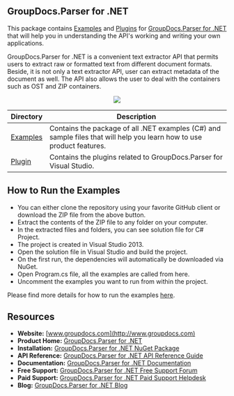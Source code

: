 ## GroupDocs.Parser for .NET 

This package contains [Examples](https://github.com/groupdocs-parser/GroupDocs.Parser-for-.NET/tree/master/Examples) and [Plugins](https://github.com/groupdocs-parser/GroupDocs.Parser-for-.NET/tree/master/Plugins) for [GroupDocs.Parser for .NET](https://products.groupdocs.com/parser/net) that will help you in understanding the API's working and writing your own applications.

GroupDocs.Parser for .NET is a convenient text extractor API that permits users to extract raw or formatted text from different document formats. Beside, it is not only a text extractor API, user can extract metadata of the document as well. The API also allows the user to deal with the containers such as OST and ZIP containers.

<p align="center">

  <a title="Download complete GroupDocs.Parser for .NET source code" href="https://codeload.github.com/groupdocs-parser/GroupDocs.Parser-for-.NET/zip/master">
	<img src="https://raw.github.com/AsposeExamples/java-examples-dashboard/master/images/downloadZip-Button-Large.png" />
  </a>
</p>

Directory | Description
--------- | -----------
[Examples](https://github.com/groupdocs-parser/GroupDocs.Parser-for-.NET/tree/master/Examples)  | Contains the package of all .NET examples (C#) and sample files that will help you learn how to use product features. 
[Plugin](https://github.com/groupdocs-parser/GroupDocs.Parser-for-.NET/tree/master/Plugins)  | Contains the plugins related to GroupDocs.Parser for Visual Studio. 

## How to Run the Examples

+ You can either clone the repository using your favorite GitHub client or download the ZIP file from the above button.
+ Extract the contents of the ZIP file to any folder on your computer.
+ In the extracted files and folders, you can see solution file for C# Project.
+ The project is created in Visual Studio 2013.
+ Open the solution file in Visual Studio and build the project.
+ On the first run, the dependencies will automatically be downloaded via NuGet.
+ Open Program.cs file, all the examples are called from here.
+ Uncomment the examples you want to run from within the project.

Please find more details for how to run the examples [here](https://docs.groupdocs.com/display/parsernet/How+to+Run+Exampless).

## Resources

+ **Website:** [www.groupdocs.com](http://www.groupdocs.com)
+ **Product Home:** [GroupDocs.Parser for .NET](https://products.groupdocs.com/parser/net)
+ **Installation:** [GroupDocs.Parser for .NET NuGet Package](https://www.nuget.org/packages/GroupDocs.Parser/)
+ **API Reference:** [GroupDocs.Parser for .NET API Reference Guide](https://apireference.groupdocs.com/net/parser)
+ **Documentation:** [GroupDocs.Parser for .NET Documentation](https://docs.groupdocs.com/display/parsernet/Home)
+ **Free Support:** [GroupDocs.Parser for .NET Free Support Forum](https://forum.groupdocs.com/c/parser)
+ **Paid Support:** [GroupDocs.Parser for .NET Paid Support Helpdesk](https://helpdesk.groupdocs.com/)
+ **Blog:** [GroupDocs.Parser for .NET Blog](https://blog.groupdocs.com/category/groupdocs-parser-product-family/)
